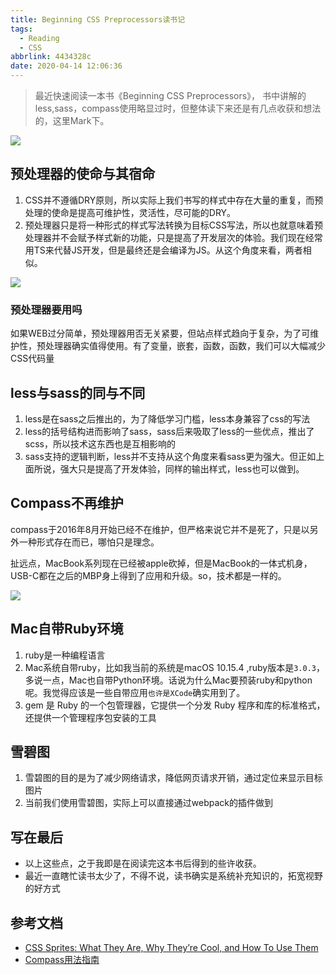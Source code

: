 ```yaml
---
title: Beginning CSS Preprocessors读书记
tags:
  - Reading
  - CSS
abbrlink: 4434328c
date: 2020-04-14 12:06:36
---
```

> 最近快速阅读一本书《Beginning CSS Preprocessors》， 书中讲解的less,sass，compass使用略显过时，但整体读下来还是有几点收获和想法的，这里Mark下。

![](https://static.1991421.cn/2020/2020-04-14-174815.png)

##  预处理器的使命与其宿命

1. CSS并不遵循DRY原则，所以实际上我们书写的样式中存在大量的重复，而预处理的使命是提高可维护性，灵活性，尽可能的DRY。
2. 预处理器只是将一种形式的样式写法转换为目标CSS写法，所以也就意味着预处理器并不会赋予样式新的功能，只是提高了开发层次的体验。我们现在经常用TS来代替JS开发，但是最终还是会编译为JS。从这个角度来看，两者相似。

![](https://static.1991421.cn/2020/2020-04-14-183611.png)

### 预处理器要用吗
如果WEB过分简单，预处理器用否无关紧要，但站点样式趋向于复杂，为了可维护性，预处理器确实值得使用。有了变量，嵌套，函数，函数，我们可以大幅减少CSS代码量

## less与sass的同与不同
1. less是在sass之后推出的，为了降低学习门槛，less本身兼容了css的写法
2. less的括号结构进而影响了sass，sass后来吸取了less的一些优点，推出了scss，所以技术这东西也是互相影响的
3. sass支持的逻辑判断，less并不支持从这个角度来看sass更为强大。但正如上面所说，强大只是提高了开发体验，同样的输出样式，less也可以做到。

## Compass不再维护
compass于2016年8月开始已经不在维护，但严格来说它并不是死了，只是以另外一种形式存在而已，哪怕只是理念。

扯远点，MacBook系列现在已经被apple砍掉，但是MacBook的一体式机身，USB-C都在之后的MBP身上得到了应用和升级。so，技术都是一样的。

![](https://static.1991421.cn/2020/2020-04-14-221308.png)

## Mac自带Ruby环境

1. ruby是一种编程语言
2.  Mac系统自带ruby，比如我当前的系统是macOS 10.15.4 ,ruby版本是`3.0.3`，多说一点，Mac也自带Python环境。话说为什么Mac要预装ruby和python呢。我觉得应该是一些自带应用`也许是XCode`确实用到了。
3. gem 是 Ruby 的一个包管理器，它提供一个分发 Ruby 程序和库的标准格式，还提供一个管理程序包安装的工具

## 雪碧图

1. 雪碧图的目的是为了减少网络请求，降低网页请求开销，通过定位来显示目标图片
2. 当前我们使用雪碧图，实际上可以直接通过webpack的插件做到


## 写在最后
- 以上这些点，之于我即是在阅读完这本书后得到的些许收获。
- 最近一直瞎忙读书太少了，不得不说，读书确实是系统补充知识的，拓宽视野的好方式

## 参考文档
- [CSS Sprites: What They Are, Why They’re Cool, and How To Use Them](https://css-tricks.com/css-sprites/)
- [Compass用法指南](https://www.ruanyifeng.com/blog/2012/11/compass.html)
